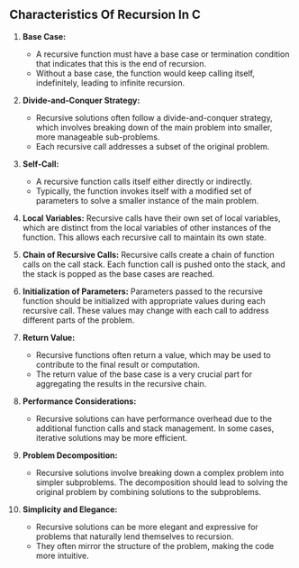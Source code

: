## Characteristics Of Recursion In C

1. **Base Case:**
   - A recursive function must have a base case or termination condition that indicates that this is the end of recursion. 
   - Without a base case, the function would keep calling itself, indefinitely, leading to infinite recursion.

2. **Divide-and-Conquer Strategy:**
   - Recursive solutions often follow a divide-and-conquer strategy, which involves breaking down of the main problem into smaller, more manageable sub-problems. 
   - Each recursive call addresses a subset of the original problem.

3. **Self-Call:**
   - A recursive function calls itself either directly or indirectly. 
   - Typically, the function invokes itself with a modified set of parameters to solve a smaller instance of the main problem.

4. **Local Variables:**
Recursive calls have their own set of local variables, which are distinct from the local variables of other instances of the function. This allows each recursive call to maintain its own state.

5. **Chain of Recursive Calls:**
Recursive calls create a chain of function calls on the call stack. Each function call is pushed onto the stack, and the stack is popped as the base cases are reached.

6. **Initialization of Parameters:**
Parameters passed to the recursive function should be initialized with appropriate values during each recursive call. These values may change with each call to address different parts of the problem.

7. **Return Value:**
   - Recursive functions often return a value, which may be used to contribute to the final result or computation. 
   - The return value of the base case is a very crucial part for aggregating the results in the recursive chain.

8. **Performance Considerations:**
   - Recursive solutions can have performance overhead due to the additional function calls and stack management. In some cases, iterative solutions may be more efficient.

9. **Problem Decomposition:**
    - Recursive solutions involve breaking down a complex problem into simpler subproblems. The decomposition should lead to solving the original problem by combining solutions to the subproblems.

10. **Simplicity and Elegance:**
    - Recursive solutions can be more elegant and expressive for problems that naturally lend themselves to recursion. 
    - They often mirror the structure of the problem, making the code more intuitive.